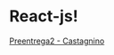 # React-js!
[Preentrega2 - Castagnino](https://user-images.githubusercontent.com/109534721/206330279-89a39479-581b-42ad-947d-d8cb6e18be7b.gif)
